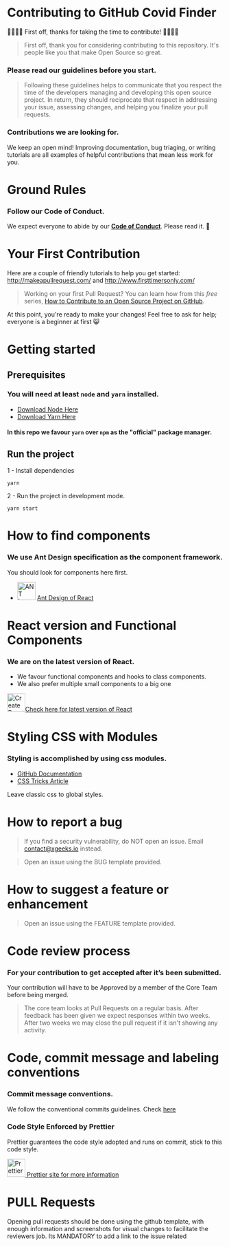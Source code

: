 # Contributing to GitHub Covid Finder

🎉🚀🙌🏻 First off, thanks for taking the time to contribute! 🙌🏻🚀🎉

> First off, thank you for considering contributing to this repository. It's people like you that make Open Source so great.

### Please read our guidelines before you start.

> Following these guidelines helps to communicate that you respect the time of the developers managing and developing this open source project. In return, they should reciprocate that respect in addressing your issue, assessing changes, and helping you finalize your pull requests.

### Contributions we are looking for.

We keep an open mind! Improving documentation, bug triaging, or writing tutorials are all examples of helpful contributions that mean less work for you.

# Ground Rules

### Follow our Code of Conduct.

We expect everyone to abide by our [**Code of Conduct**](https://github.com/xgeekshq/js-intl-kitchen-sink/blob/master/CODE_OF_CONDUCT.md). Please read it. 🤝

# Your First Contribution

Here are a couple of friendly tutorials to help you get started: http://makeapullrequest.com/ and http://www.firsttimersonly.com/

> Working on your first Pull Request? You can learn how from this _free_ series, [How to Contribute to an Open Source Project on GitHub](https://egghead.io/series/how-to-contribute-to-an-open-source-project-on-github).

At this point, you're ready to make your changes! Feel free to ask for help; everyone is a beginner at first :smile_cat:

# Getting started

## Prerequisites

### You will need at least `node` and `yarn` installed.

- [Download Node Here](https://nodejs.org/en/download/ 'Download Node Here')
- [Download Yarn Here](https://yarnpkg.com/lang/en/docs/install/ 'Download Yarn Here')

#### In this repo we favour `yarn` over `npm` as the "official" package manager.

## Run the project

1 - Install dependencies

```
yarn
```

2 - Run the project in development mode.

```
yarn start
```

# How to find components

### We use Ant Design specification as the component framework.

You should look for components here first.

- <img alt="ANT logo" height="42" width="42" src="https://gw.alipayobjects.com/zos/rmsportal/KDpgvguMpGfqaHPjicRK.svg"> [Ant Design of React](https://ant.design/docs/react/introduce 'Ant Design of React')

# React version and Functional Components

### We are on the latest version of React.

- We favour functional components and hooks to class components.
- We also prefer multiple small components to a big one

<img height="42" width="42" src="https://scontent-lga3-1.xx.fbcdn.net/v/t39.2365-6/47741899_384696645621340_8669254718037426176_n.svg?_nc_cat=102&amp;_nc_oc=AQn0zdkMLvWX5B5CFpCGYpAyZ1LgL9Sv_5W-mxn1ZIR9tLRFmt0XYVzDnhpmYGWzw40&amp;_nc_ht=scontent-lga3-1.xx&amp;oh=50efeea1903c1abe28b4007ac8f714d7&amp;oe=5E34E52C" alt="Create React App logo">[Check here for latest version of React](https://reactjs.org/versions 'Check here for latest version of React')

# Styling CSS with Modules

### Styling is accomplished by using css modules.

- [GitHub Documentation](https://github.com/css-modules/css-modules 'More Info!')
- [CSS Tricks Article](https://css-tricks.com/css-modules-part-1-need/ 'CSS Tricks Article')

Leave classic css to global styles.

# How to report a bug

> If you find a security vulnerability, do NOT open an issue. Email contact@xgeeks.io instead.

> Open an issue using the BUG template provided.

# How to suggest a feature or enhancement

> Open an issue using the FEATURE template provided.

# Code review process

### For your contribution to get accepted after it’s been submitted.

Your contribution will have to be Approved by a member of the Core Team before being merged.

> The core team looks at Pull Requests on a regular basis.
> After feedback has been given we expect responses within two weeks. After two weeks we may close the pull request if it isn't showing any activity.

# Code, commit message and labeling conventions

### Commit message conventions.

We follow the conventional commits guidelines. Check [here](https://www.conventionalcommits.org/en/v1.0.0/)

### Code Style Enforced by Prettier

Prettier guarantees the code style adopted and runs on commit, stick to this code style.

<img height="42" width="42" src="https://prettier.io/icon.png" alt="Prettier">[ Prettier site for more information](https://prettier.io/ 'Prettier site for more information')

# PULL Requests

Opening pull requests should be done using the github template, with enough information and screenshots for visual changes to facilitate the reviewers job. Its MANDATORY to add a link to the issue related
